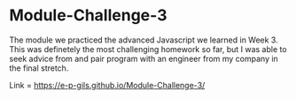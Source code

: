 # Module-Challenge-3
The module we practiced the advanced Javascript we learned in Week 3. This was definetely the most challenging homework so far, but I was able to seek advice from and pair program with an engineer from my company in the final stretch. 

Link = https://e-p-gils.github.io/Module-Challenge-3/

